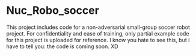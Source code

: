 # Nuc_Robo_soccer
This project includes code for a non-adversarial small-group soccer robot project.
For confidentiality and ease of training, only partial example code for this project is uploaded for reference.
I know you hate to see this, but I have to tell you: the code is coming soon. XD
